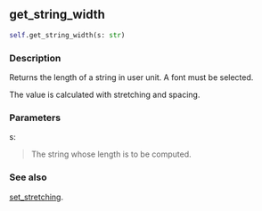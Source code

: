 ## get_string_width ##

```python
self.get_string_width(s: str)
```

### Description ###

Returns the length of a string in user unit. A font must be selected.

The value is calculated with stretching and spacing.

### Parameters ###

s:
> The string whose length is to be computed.

### See also ###

[set_stretching](set_stretching.md).
